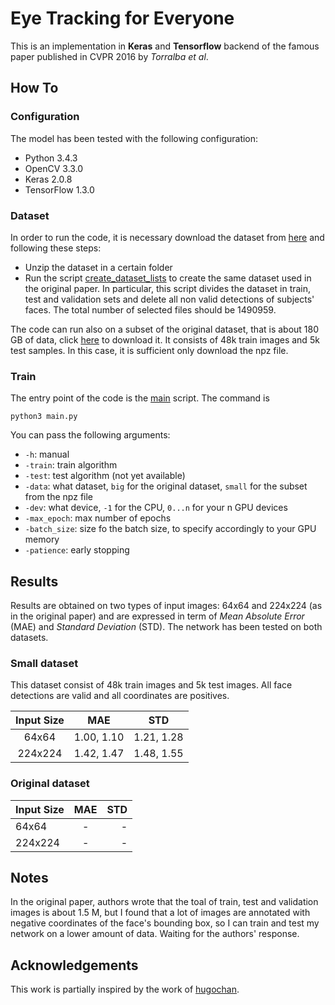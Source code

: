 # Eye Tracking for Everyone
This is an implementation in **Keras** and **Tensorflow** backend  of the famous paper published in CVPR 2016 by *Torralba et al*.

## How To
### Configuration
The model has been tested with the following configuration:
- Python 3.4.3
- OpenCV 3.3.0
- Keras 2.0.8
- TensorFlow 1.3.0

### Dataset
In order to run the code, it is necessary download the dataset from [here](http://gazecapture.csail.mit.edu/) and following these steps:
- Unzip the dataset in a certain folder
- Run the script [create_dataset_lists](create_dataset_lists.py) to create the same dataset used in the original paper. In particular, this script divides the dataset in train, test and validation sets and delete all non valid detections of subjects' faces. The total number of selected files should be 1490959.

The code can run also on a subset of the original dataset, that is about 180 GB of data, click [here](http://hugochan.net/download/eye_tracker_train_and_val.npz) to download it. It consists of 48k train images and 5k test samples. In this case, it is sufficient only download the npz file.

### Train
The entry point of the code is the [main](main.py) script. 
The command is
```
python3 main.py
```
You can pass the following arguments:
- ```-h```: manual
- ```-train```: train algorithm
- ```-test```: test algorithm (not yet available)
- ```-data```: what dataset, ```big``` for the original dataset, ```small``` for the subset from the npz file
- ```-dev```: what device, ```-1``` for the CPU, ```0...n``` for your n GPU devices
- ```-max_epoch```: max number of epochs
- ```-batch_size```: size fo the batch size, to specify accordingly to your GPU memory
- ```-patience```: early stopping

## Results
Results are obtained on two types of input images: 64x64 and 224x224 (as in the original paper) and are expressed in term of *Mean Absolute Error* (MAE) and *Standard Deviation* (STD). The network has been tested on both datasets.

### Small dataset 
This dataset consist of 48k train images and 5k test images. All face detections are valid and all coordinates are positives.

| Input Size   | MAE            | STD           |
| :---:         |     :---:         |             :---: |
|64x64         | 1.00, 1.10        | 1.21, 1.28       |
|224x224       | 1.42, 1.47        | 1.48, 1.55       |

### Original dataset

| Input Size   | MAE            | STD           |
| :---         |     :---:      |          ---: |
|64x64         | -              | -             |
|224x224       | -              | -             |

## Notes
In the original paper, authors wrote that the toal of train, test and validation images is about 1.5 M, but I found that a lot of images are annotated with negative coordinates of the face's bounding box, so I can train and test my network on a lower amount of data. Waiting for the authors' response.

## Acknowledgements
This work is partially inspired by the work of [hugochan](https://github.com/hugochan).
